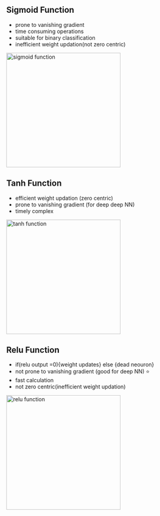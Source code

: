 ## Sigmoid Function
- prone to vanishing gradient
- time consuming operations
- suitable for binary classification
- inefficient weight updation(not zero centric)

<image src = "https://github.com/kunalpaliwal13/60-Hours-of-ML/assets/143526414/a6f6914b-2ca5-4717-9a87-2327d3172ccd" height="300px" alt="sigmoid function">


## Tanh Function
- efficient weight updation (zero centric)
- prone to vanishing gradient (for deep deep NN)
- timely complex


<image src = "https://github.com/kunalpaliwal13/60-Hours-of-ML/assets/143526414/0eb7ce66-a1bc-4bd1-9428-3e2ed894495e" height="300px" alt="tanh function">



## Relu Function
- if(relu output =0){weight updates} else {dead neouron}
- not prone to vanishing gradient (good for deep NN) ⭐
- fast calculation
- not zero centric(inefficient weight updation)

<image src = "https://github.com/kunalpaliwal13/60-Hours-of-ML/assets/143526414/b36964c4-37d8-4ee0-abd0-d715b2b2b768" height="300px" alt="relu function">



